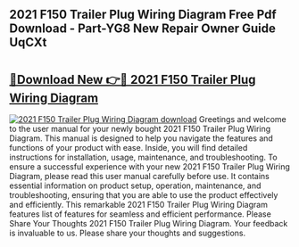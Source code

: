 ## 2021 F150 Trailer Plug Wiring Diagram Free Pdf Download - Part-YG8 New Repair Owner Guide UqCXt

# <h2><a href="http://dfhl3r7.blite.top/?on=2021+F150+Trailer+Plug+Wiring+Diagram">🔗Download New 👉🔴 2021 F150 Trailer Plug Wiring Diagram</a></h2>

[![2021 F150 Trailer Plug Wiring Diagram download](https://i.imgur.com/lujVjoI.png)](http://dfhl3r7.blite.top/?on=2021+F150+Trailer+Plug+Wiring+Diagram)
Greetings and welcome to the user manual for your newly bought 2021 F150 Trailer Plug Wiring Diagram. This manual is designed to help you navigate the features and functions of your product with ease. Inside, you will find detailed instructions for installation, usage, maintenance, and troubleshooting. To ensure a successful experience with your new 2021 F150 Trailer Plug Wiring Diagram, please read this user manual carefully before use. It contains essential information on product setup, operation, maintenance, and troubleshooting, ensuring that you are able to use the product effectively and efficiently. This remarkable 2021 F150 Trailer Plug Wiring Diagram features list of features for seamless and efficient performance. Please Share Your Thoughts 2021 F150 Trailer Plug Wiring Diagram. Your feedback is invaluable to us. Please share your thoughts and suggestions.
